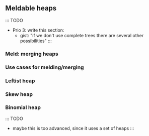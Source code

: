 
## Meldable heaps

::: TODO
- Prio 3: write this section:
    - gist: "if we don't use complete trees there are several other possibilities"
:::

### Meld: merging heaps

### Use cases for melding/merging


### Leftist heap

### Skew heap

### Binomial heap

::: TODO
- maybe this is too advanced, since it uses a set of heaps
:::

